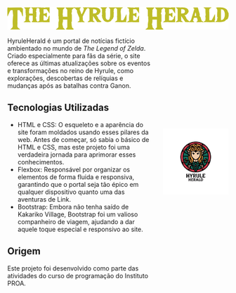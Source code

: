 <img src="img/text-1725246663085.png" alt="Logotipo do Hyrule Herald">

<div style="display: flex; align-items: center; justify-content: space-between;">
  <div style="flex: 1;">
    <p>
      HyruleHerald é um portal de notícias fictício ambientado no mundo de <em>The Legend of Zelda</em>. Criado especialmente para fãs da série, o site oferece as últimas atualizações sobre os eventos e transformações no reino de Hyrule, como explorações, descobertas de relíquias e mudanças após as batalhas contra Ganon.
    </p>
    <p>
    <h2>Tecnologias Utilizadas</h2>
    <ul>
    <li>HTML e CSS: O esqueleto e a aparência do site foram moldados usando esses pilares da web. Antes de começar, só sabia o básico de HTML e CSS, mas este projeto foi uma verdadeira jornada para aprimorar esses conhecimentos.
    <li>Flexbox: Responsável por organizar os elementos de forma fluida e responsiva, garantindo que o portal seja tão épico em qualquer dispositivo quanto uma das aventuras de Link.
    <li>Bootstrap: Embora não tenha saído de Kakariko Village, Bootstrap foi um valioso companheiro de viagem, ajudando a dar aquele toque especial e responsivo ao site.
    </ul>
    </p>
    <h2>Origem</h2>
    <p>
      Este projeto foi desenvolvido como parte das atividades do curso de programação do Instituto PROA.
    </p>
  </div>
  <div style="margin-left: 20px;">
    <img src="img/Logo_b.png" alt="Logo do HyruleHerald" width="150px" />
  </div>
  
</div>
